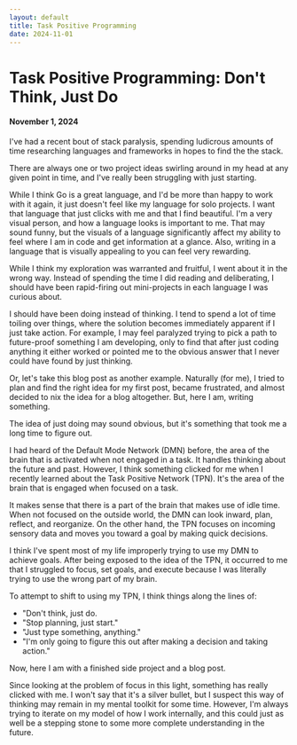 ```yaml
---
layout: default
title: Task Positive Programming
date: 2024-11-01
---
```


# Task Positive Programming: Don't Think, Just Do
#### November 1, 2024

I've had a recent bout of stack paralysis, spending ludicrous amounts of time researching languages and frameworks in hopes to find the the stack.

There are always one or two project ideas swirling around in my head at any given point in time, and I've really been struggling with just starting.

While I think Go is a great language, and I'd be more than happy to work with it again, it just doesn't feel like my language for solo projects. I want that language that just clicks with me and that I find beautiful. I'm a very visual person, and how a language looks is important to me. That may sound funny, but the visuals of a language significantly affect my ability to feel where I am in code and get information at a glance. Also, writing in a language that is visually appealing to you can feel very rewarding.

While I think my exploration was warranted and fruitful, I went about it in the wrong way. Instead of spending the time I did reading and deliberating, I should have been rapid-firing out mini-projects in each language I was curious about.

I should have been doing instead of thinking. I tend to spend a lot of time toiling over things, where the solution becomes immediately apparent if I just take action. For example, I may feel paralyzed trying to pick a path to future-proof something I am developing, only to find that after just coding anything it either worked or pointed me to the obvious answer that I never could have found by just thinking.

Or, let's take this blog post as another example. Naturally (for me), I tried to plan and find the right idea for my first post, became frustrated, and almost decided to nix the idea for a blog altogether. But, here I am, writing something.

The idea of just doing may sound obvious, but it's something that took me a long time to figure out.

I had heard of the Default Mode Network (DMN) before, the area of the brain that is activated when not engaged in a task. It handles thinking about the future and past. However, I think something clicked for me when I recently learned about the Task Positive Network (TPN). It's the area of the brain that is engaged when focused on a task.

It makes sense that there is a part of the brain that makes use of idle time. When not focused on the outside world, the DMN can look inward, plan, reflect, and reorganize. On the other hand, the TPN focuses on incoming sensory data and moves you toward a goal by making quick decisions.

I think I've spent most of my life improperly trying to use my DMN to achieve goals. After being exposed to the idea of the TPN, it occurred to me that I struggled to focus, set goals, and execute because I was literally trying to use the wrong part of my brain.

To attempt to shift to using my TPN, I think things along the lines of:

- "Don't think, just do.
- "Stop planning, just start."
- "Just type something, anything."
- "I'm only going to figure this out after making a decision and taking action."

Now, here I am with a finished side project and a blog post.

Since looking at the problem of focus in this light, something has really clicked with me. I won't say that it's a silver bullet, but I suspect this way of thinking may remain in my mental toolkit for some time. However, I'm always trying to iterate on my model of how I work internally, and this could just as well be a stepping stone to some more complete understanding in the future.
